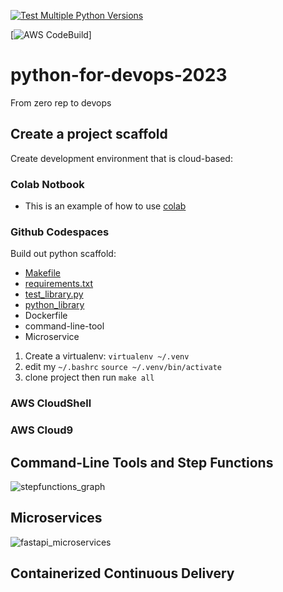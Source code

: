 [![Test Multiple Python Versions](https://github.com/TebogoTS/python-for-devops-2023/actions/workflows/main.yml/badge.svg)](https://github.com/TebogoTS/python-for-devops-2023/actions/workflows/main.yml)

[![AWS CodeBuild](https://codebuild.us-east-1.amazonaws.com/badges?uuid=eyJlbmNyeXB0ZWREYXRhIjoiQ2FtbnZ6Sy9JUEp1YWkrUzg5THhZZlZNVUZPMVE3Vno1c0dQM0ZIdVRnQ283SjcxM2xmMm1rTmNXblZTK2d2cW9BMmlveDR2akZpUHVPTDZaS0NGUUZBPSIsIml2UGFyYW1ldGVyU3BlYyI6InI1bUpuQ25xR2JEakpmUVMiLCJtYXRlcmlhbFNldFNlcmlhbCI6MX0%3D&branch=main)]

# python-for-devops-2023
From zero rep to devops

## Create a project scaffold

Create development environment that is cloud-based:

### Colab Notbook

* This is an example of how to use [colab](https://github.com/TebogoTS/python-for-devops-2023/blob/main/getting_started_python.ipynb)

### Github Codespaces

Build out python scaffold:

* [Makefile](https://github.com/TebogoTS/python-for-devops-2023/blob/main/Makefile)
* [requirements.txt](https://github.com/TebogoTS/python-for-devops-2023/blob/main/requirements.txt)
* [test_library.py](https://github.com/TebogoTS/python-for-devops-2023/blob/main/test_devopslib.py)
* [python_library](https://github.com/TebogoTS/python-for-devops-2023/tree/main/devopslib)
* Dockerfile
* command-line-tool
* Microservice

1. Create a virtualenv: `virtualenv ~/.venv`
2. edit my `~/.bashrc` `source ~/.venv/bin/activate`
3. clone project then run `make all`

### AWS CloudShell
### AWS Cloud9

## Command-Line Tools and Step Functions
![stepfunctions_graph](https://user-images.githubusercontent.com/38659219/222779196-0e4ee171-6311-4565-ae89-d8b03302c6ef.png)

## Microservices
![fastapi_microservices](https://user-images.githubusercontent.com/38659219/222801737-c150333e-13bd-486d-a87a-52d0628fae04.png)

## Containerized Continuous Delivery
